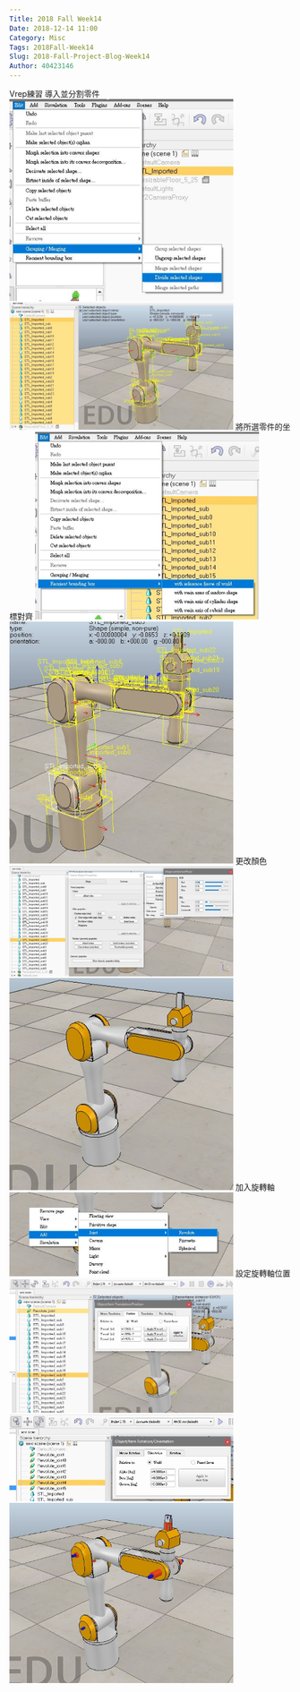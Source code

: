 ```yaml
---
Title: 2018 Fall Week14
Date: 2018-12-14 11:00
Category: Misc
Tags: 2018Fall-Week14
Slug: 2018-Fall-Project-Blog-Week14
Author: 40423146
---
```



<!-- PELICAN_END_SUMMARY -->


Vrep練習
導入並分割零件
<img src="./../images/1214_1.JPG" width="400" height="361" alt="">
<img src="./../images/1214_2.JPG" width="400" height="227" alt="">
將所選零件的坐標對齊
<img src="./../images/1214_3.JPG" width="400" height="335" alt="">
<img src="./../images/1214_4.JPG" width="400" height="433" alt="">
更改顏色
<img src="./../images/1214_5.JPG" width="400" height="197" alt="">
<img src="./../images/1214_6.JPG" width="400" height="379" alt="">
加入旋轉軸
<img src="./../images/1214_7.JPG" width="400" height="150" alt="">
設定旋轉軸位置
<img src="./../images/1214_8.JPG" width="400" height="240" alt="">
<img src="./../images/1214_10.JPG" width="400" height="155" alt="">
<img src="./../images/1214_9.JPG" width="400" height="322" alt="">
